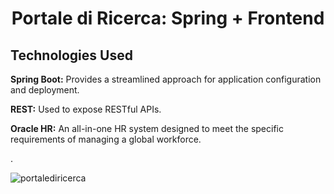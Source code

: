 <h1 align="center" id="title">Portale di Ricerca: Spring + Frontend</h1>

<h2>Technologies Used</h2>
<p id="description"><b>Spring Boot:</b> Provides a streamlined approach for application configuration and deployment.</p>
<p id="description"><b>REST:</b> Used to expose RESTful APIs.</p>
<p id="description"><b>Oracle HR:</b> An all-in-one HR system designed to meet the specific requirements of managing a global workforce.</p>.

![portalediricerca](https://github.com/user-attachments/assets/fd840dee-5b26-4af4-8331-db6c42184761)
